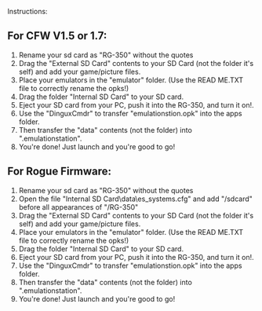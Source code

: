 Instructions:

For CFW V1.5 or 1.7:
--------------------
1. Rename your sd card as "RG-350" without the quotes
2. Drag the "External SD Card" contents to your SD Card (not the folder it's self) and add your game/picture files.
3. Place your emulators in the "emulator" folder. (Use the READ ME.TXT file to correctly rename the opks!)
4. Drag the folder "Internal SD Card" to your SD card.
5. Eject your SD card from your PC, push it into the RG-350, and turn it on!.
6. Use the "DinguxCmdr" to transfer "emulationstion.opk" into the apps folder.
7. Then transfer the "data" contents (not the folder) into ".emulationstation".
8. You're done! Just launch and you're good to go!

For Rogue Firmware:
--------------------
1. Rename your sd card as "RG-350" without the quotes
2. Open the file "Internal SD Card\data\es_systems.cfg" and add "/sdcard" before all appearances of "/RG-350"
3. Drag the "External SD Card" contents to your SD Card (not the folder it's self) and add your game/picture files.
4. Place your emulators in the "emulator" folder. (Use the READ ME.TXT file to correctly rename the opks!)
5. Drag the folder "Internal SD Card" to your SD card.
6. Eject your SD card from your PC, push it into the RG-350, and turn it on!.
7. Use the "DinguxCmdr" to transfer "emulationstion.opk" into the apps folder.
8. Then transfer the "data" contents (not the folder) into ".emulationstation".
9. You're done! Just launch and you're good to go!
